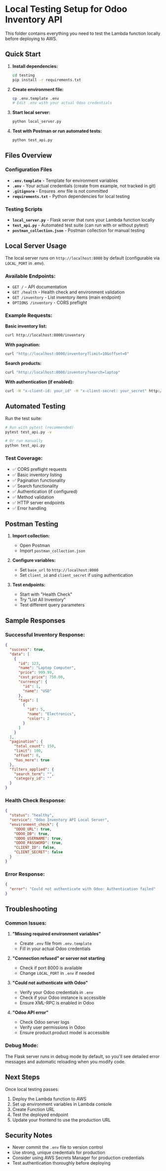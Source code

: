# Local Testing Setup for Odoo Inventory API

This folder contains everything you need to test the Lambda function locally before deploying to AWS.

## Quick Start

1. **Install dependencies:**
   ```bash
   cd testing
   pip install -r requirements.txt
   ```

2. **Create environment file:**
   ```bash
   cp .env.template .env
   # Edit .env with your actual Odoo credentials
   ```

3. **Start local server:**
   ```bash
   python local_server.py
   ```

4. **Test with Postman or run automated tests:**
   ```bash
   python test_api.py
   ```

## Files Overview

### Configuration Files
- **`.env.template`** - Template for environment variables
- **`.env`** - Your actual credentials (create from example, not tracked in git)
- **`.gitignore`** - Ensures .env file is not committed
- **`requirements.txt`** - Python dependencies for local testing

### Testing Scripts
- **`local_server.py`** - Flask server that runs your Lambda function locally
- **`test_api.py`** - Automated test suite (can run with or without pytest)
- **`postman_collection.json`** - Postman collection for manual testing

## Local Server Usage

The local server runs on `http://localhost:8000` by default (configurable via `LOCAL_PORT` in .env).

### Available Endpoints:
- `GET /` - API documentation
- `GET /health` - Health check and environment validation
- `GET /inventory` - List inventory items (main endpoint)
- `OPTIONS /inventory` - CORS preflight

### Example Requests:

**Basic inventory list:**
```bash
curl http://localhost:8000/inventory
```

**With pagination:**
```bash
curl "http://localhost:8000/inventory?limit=10&offset=0"
```

**Search products:**
```bash
curl "http://localhost:8000/inventory?search=laptop"
```

**With authentication (if enabled):**
```bash
curl -H "x-client-id: your_id" -H "x-client-secret: your_secret" http://localhost:8000/inventory
```

## Automated Testing

Run the test suite:
```bash
# Run with pytest (recommended)
pytest test_api.py -v

# Or run manually
python test_api.py
```

### Test Coverage:
- ✅ CORS preflight requests
- ✅ Basic inventory listing
- ✅ Pagination functionality
- ✅ Search functionality
- ✅ Authentication (if configured)
- ✅ Method validation
- ✅ HTTP server endpoints
- ✅ Error handling

## Postman Testing

1. **Import collection:**
   - Open Postman
   - Import `postman_collection.json`

2. **Configure variables:**
   - Set `base_url` to `http://localhost:8000`
   - Set `client_id` and `client_secret` if using authentication

3. **Test endpoints:**
   - Start with "Health Check"
   - Try "List All Inventory"
   - Test different query parameters

## Sample Responses

### Successful Inventory Response:
```json
{
  "success": true,
  "data": [
    {
      "id": 123,
      "name": "Laptop Computer",
      "price": 999.99,
      "cost_price": 750.00,
      "currency": {
        "id": 1,
        "name": "USD"
      },
      "tags": [
        {
          "id": 5,
          "name": "Electronics",
          "color": 2
        }
      ]
    }
  ],
  "pagination": {
    "total_count": 150,
    "limit": 100,
    "offset": 0,
    "has_more": true
  },
  "filters_applied": {
    "search_term": "",
    "category_id": ""
  }
}
```

### Health Check Response:
```json
{
  "status": "healthy",
  "service": "Odoo Inventory API Local Server",
  "environment_check": {
    "ODOO_URL": true,
    "ODOO_DB": true,
    "ODOO_USERNAME": true,
    "ODOO_PASSWORD": true,
    "CLIENT_ID": false,
    "CLIENT_SECRET": false
  }
}
```

### Error Response:
```json
{
  "error": "Could not authenticate with Odoo: Authentication failed"
}
```

## Troubleshooting

### Common Issues:

1. **"Missing required environment variables"**
   - Create `.env` file from `.env.template`
   - Fill in your actual Odoo credentials

2. **"Connection refused" or server not starting**
   - Check if port 8000 is available
   - Change `LOCAL_PORT` in `.env` if needed

3. **"Could not authenticate with Odoo"**
   - Verify your Odoo credentials in `.env`
   - Check if your Odoo instance is accessible
   - Ensure XML-RPC is enabled in Odoo

4. **"Odoo API error"**
   - Check Odoo server logs
   - Verify user permissions in Odoo
   - Ensure product.product model is accessible

### Debug Mode:
The Flask server runs in debug mode by default, so you'll see detailed error messages and automatic reloading when you modify code.

## Next Steps

Once local testing passes:
1. Deploy the Lambda function to AWS
2. Set up environment variables in Lambda console
3. Create Function URL
4. Test the deployed endpoint
5. Update your frontend to use the production URL

## Security Notes

- Never commit the `.env` file to version control
- Use strong, unique credentials for production
- Consider using AWS Secrets Manager for production credentials
- Test authentication thoroughly before deploying